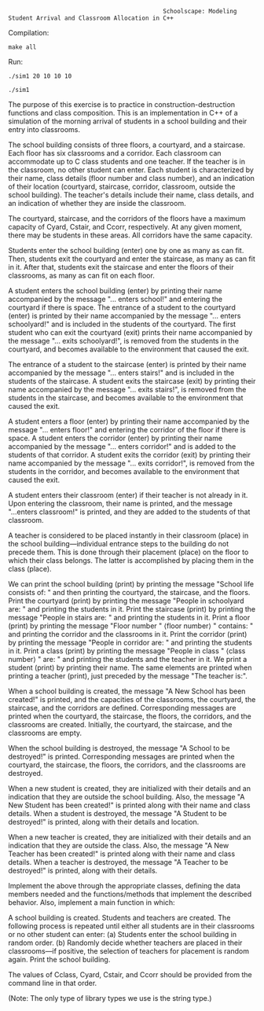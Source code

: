 
                                                Schoolscape: Modeling Student Arrival and Classroom Allocation in C++


Compilation:

    make all

Run: 

    ./sim1 20 10 10 10

    ./sim1

The purpose of this exercise is to practice in construction-destruction functions and class composition. This is an implementation in C++ of a simulation of the morning arrival of students in a school building and their entry into classrooms.

The school building consists of three floors, a courtyard, and a staircase. Each floor has six classrooms and a corridor. Each classroom can accommodate up to C class students and one teacher. If the teacher is in the classroom, no other student can enter. Each student is characterized by their name, class details (floor number and class number), and an indication of their location (courtyard, staircase, corridor, classroom, outside the school building). The teacher's details include their name, class details, and an indication of whether they are inside the classroom.

The courtyard, staircase, and the corridors of the floors have a maximum capacity of Cyard, Cstair, and Ccorr, respectively. At any given moment, there may be students in these areas. All corridors have the same capacity.

Students enter the school building (enter) one by one as many as can fit. Then, students exit the courtyard and enter the staircase, as many as can fit in it. After that, students exit the staircase and enter the floors of their classrooms, as many as can fit on each floor.

A student enters the school building (enter) by printing their name accompanied by the message "... enters school!" and entering the courtyard if there is space. The entrance of a student to the courtyard (enter) is printed by their name accompanied by the message "... enters schoolyard!" and is included in the students of the courtyard. The first student who can exit the courtyard (exit) prints their name accompanied by the message "... exits schoolyard!", is removed from the students in the courtyard, and becomes available to the environment that caused the exit.

The entrance of a student to the staircase (enter) is printed by their name accompanied by the message "... enters stairs!" and is included in the students of the staircase. A student exits the staircase (exit) by printing their name accompanied by the message "... exits stairs!", is removed from the students in the staircase, and becomes available to the environment that caused the exit.

A student enters a floor (enter) by printing their name accompanied by the message "... enters floor!" and entering the corridor of the floor if there is space. A student enters the corridor (enter) by printing their name accompanied by the message "... enters corridor!" and is added to the students of that corridor. A student exits the corridor (exit) by printing their name accompanied by the message "... exits corridor!", is removed from the students in the corridor, and becomes available to the environment that caused the exit.

A student enters their classroom (enter) if their teacher is not already in it. Upon entering the classroom, their name is printed, and the message "...enters classroom!" is printed, and they are added to the students of that classroom.

A teacher is considered to be placed instantly in their classroom (place) in the school building—individual entrance steps to the building do not precede them. This is done through their placement (place) on the floor to which their class belongs. The latter is accomplished by placing them in the class (place).

We can print the school building (print) by printing the message "School life consists of: " and then printing the courtyard, the staircase, and the floors. Print the courtyard (print) by printing the message "People in schoolyard are: " and printing the students in it. Print the staircase (print) by printing the message "People in stairs are: " and printing the students in it. Print a floor (print) by printing the message "Floor number " ⟨floor number⟩ " contains: " and printing the corridor and the classrooms in it. Print the corridor (print) by printing the message "People in corridor are: " and printing the students in it. Print a class (print) by printing the message "People in class " ⟨class number⟩ " are: " and printing the students and the teacher in it. We print a student (print) by printing their name. The same elements are printed when printing a teacher (print), just preceded by the message "The teacher is:".

When a school building is created, the message "A New School has been created!" is printed, and the capacities of the classrooms, the courtyard, the staircase, and the corridors are defined. Corresponding messages are printed when the courtyard, the staircase, the floors, the corridors, and the classrooms are created. Initially, the courtyard, the staircase, and the classrooms are empty.

When the school building is destroyed, the message "A School to be destroyed!" is printed. Corresponding messages are printed when the courtyard, the staircase, the floors, the corridors, and the classrooms are destroyed.

When a new student is created, they are initialized with their details and an indication that they are outside the school building. Also, the message "A New Student has been created!" is printed along with their name and class details. When a student is destroyed, the message "A Student to be destroyed!" is printed, along with their details and location.

When a new teacher is created, they are initialized with their details and an indication that they are outside the class. Also, the message "A New Teacher has been created!" is printed along with their name and class details. When a teacher is destroyed, the message "A Teacher to be destroyed!" is printed, along with their details.

Implement the above through the appropriate classes, defining the data members needed and the functions/methods that implement the described behavior. Also, implement a main function in which:

  A school building is created.
  Students and teachers are created.
  The following process is repeated until either all students are in their classrooms or no other student can enter:
  (a) Students enter the school building in random order.
  (b) Randomly decide whether teachers are placed in their classrooms—if positive, the selection of teachers for placement is random again.
  Print the school building.

The values of Cclass, Cyard, Cstair, and Ccorr should be provided from the command line in that order.

(Note: The only type of library types we use is the string type.)
